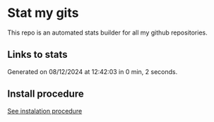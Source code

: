 # Stat my gits

This repo is an automated stats builder for all my github repositories.

## Links to stats


Generated on 08/12/2024 at 12:42:03 in 0 min, 2 seconds.

## Install procedure

[See instalation procedure](./src/install.md)
